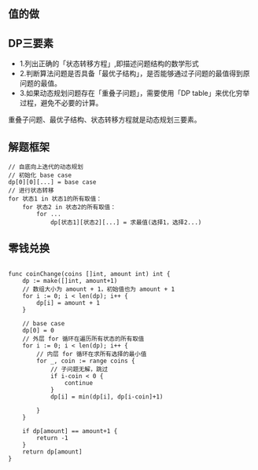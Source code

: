 ## 值的做


## DP三要素

- 1.列出正确的「状态转移方程」,即描述问题结构的数学形式
- 2.判断算法问题是否具备「最优子结构」，是否能够通过子问题的最值得到原问题的最值。
- 3.如果动态规划问题存在「重叠子问题」，需要使用「DP table」来优化穷举过程，避免不必要的计算。

重叠子问题、最优子结构、状态转移方程就是动态规划三要素。

## 解题框架
```golang
// 自底向上迭代的动态规划
// 初始化 base case
dp[0][0][...] = base case
// 进行状态转移
for 状态1 in 状态1的所有取值：
    for 状态2 in 状态2的所有取值：
        for ...
            dp[状态1][状态2][...] = 求最值(选择1，选择2...)
```

## 零钱兑换
```golang

func coinChange(coins []int, amount int) int {
    dp := make([]int, amount+1)
    // 数组大小为 amount + 1，初始值也为 amount + 1
    for i := 0; i < len(dp); i++ {
        dp[i] = amount + 1
    }

    // base case
    dp[0] = 0
    // 外层 for 循环在遍历所有状态的所有取值
    for i := 0; i < len(dp); i++ {
        // 内层 for 循环在求所有选择的最小值
        for _, coin := range coins {
            // 子问题无解，跳过
            if i-coin < 0 {
                continue
            }
            dp[i] = min(dp[i], dp[i-coin]+1)

        }
    }

    if dp[amount] == amount+1 {
        return -1
    }
    return dp[amount]
}

```